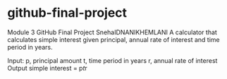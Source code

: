 # github-final-project
Module 3 GitHub Final Project SnehaIDNANIKHEMLANI
A calculator that calculates simple interest given principal, annual rate of interest and time period in years.

Input:
   p, principal amount
   t, time period in years
   r, annual rate of interest
Output
   simple interest = p*t*r
